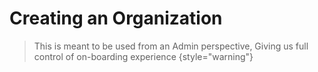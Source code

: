 # Creating an Organization

> This is meant to be used from an Admin perspective,
> Giving us full control of on-boarding experience
> {style="warning"}
> 
<api-endpoint openapi-path="../../maximus_schema_1.10.json" endpoint="/organizations/" method="POST"/>